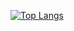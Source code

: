 
<!--## Hi there 👋-->
<!--
**owzl/owzl** is a ✨ _special_ ✨ repository because its `README.md` (this file) appears on your GitHub profile.

Here are some ideas to get you started:

- 🔭 I’m currently working on ...
- 🌱 I’m currently learning ...
- 👯 I’m looking to collaborate on ...
- 🤔 I’m looking for help with ...
- 💬 Ask me about ...
- 📫 How to reach me: ...
- 😄 Pronouns: ...
- ⚡ Fun fact: ...
-->

<!--![owzl's GitHub stats](https://github-readme-stats.vercel.app/api?username=owzl&count_private=true)-->
[![Top Langs](https://github-readme-stats.vercel.app/api/top-langs/?username=owzl&exclude_repo=Opentutorials_Courses,owzl.github.io)](https://github.com/owzl/github-readme-stats)
